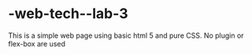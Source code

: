 # -web-tech--lab-3
This is a simple web page using basic html 5 and pure CSS. No plugin or  flex-box are used 
